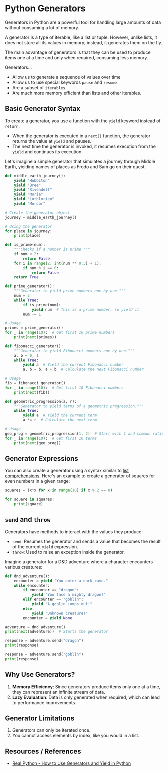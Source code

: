 # Python Generators

Generators in Python are a powerful tool for handling large amounts of data without consuming a lot of memory.

A generator is a type of iterable, like a list or tuple. However, unlike lists, it does not store all its values in memory; instead, it generates them on the fly.

The main advantage of generators is that they can be used to produce items one at a time and only when required, consuming less memory.

Generators...

- Allow us to generate a sequence of values over time
- Allow us to use special keywords `pause` and `resume`
- Are a subset of `iterables`
- Are much more memory efficient than lists and other iterables.

## Basic Generator Syntax

To create a generator, you use a function with the `yield` keyword instead of `return`.

- When the generator is executed in a `next()` function, the generator returns the value at `yield` and pauses.
- The next time the generator is invoked, it resumes execution from the `yield` and continues its execution

Let's imagine a simple generator that simulates a journey through Middle Earth, yielding names of places as Frodo and Sam go on their quest:

```python
def middle_earth_journey():
    yield "Hobbiton"
    yield "Bree"
    yield "Rivendell"
    yield "Moria"
    yield "Lothlorien"
    yield "Mordor"

# Create the generator object
journey = middle_earth_journey()

# Using the generator
for place in journey:
    print(place)
```

```python
def is_prime(num):
    """Checks if a number is prime."""
    if num < 2:
        return False
    for i in range(2, int(num ** 0.5) + 1):
        if num % i == 0:
            return False
    return True

def prime_generator():
    """Generator to yield prime numbers one by one."""
    num = 2
    while True:
        if is_prime(num):
            yield num  # This is a prime number, so yield it
        num += 1

# Usage
primes = prime_generator()
for _ in range(10):  # Get first 10 prime numbers
    print(next(primes))
```

```python
def fibonacci_generator():
    """Generator to yield Fibonacci numbers one by one."""
    a, b = 0, 1
    while True:
        yield a  # Yield the current Fibonacci number
        a, b = b, a + b  # Calculate the next Fibonacci number

# Usage
fib = fibonacci_generator()
for _ in range(10):  # Get first 10 Fibonacci numbers
    print(next(fib))
```

```python
def geometric_progression(a, r):
    """Generator to yield terms of a geometric progression."""
    while True:
        yield a  # Yield the current term
        a *= r  # Calculate the next term

# Usage
geo_prog = geometric_progression(1, 2)  # Start with 1 and common ratio 2
for _ in range(10):  # Get first 10 terms
    print(next(geo_prog))
```

## Generator Expressions

You can also create a generator using a syntax similar to [list comprehensions](python_data-types_lists.md#list-comprehensions). Here's an example to create a generator of squares for even numbers in a given range:

```python
squares = (x*x for x in range(10) if x % 2 == 0)

for square in squares:
    print(square)
```

## `send` and `throw`

Generators have methods to interact with the values they produce:

- `send`: Resumes the generator and sends a value that becomes the result of the current `yield` expression.
- `throw`: Used to raise an exception inside the generator.

Imagine a generator for a D&D adventure where a character encounters various creatures:

```python
def dnd_adventure():
    encounter = yield "You enter a dark cave."
    while encounter:
        if encounter == "dragon":
            yield "You face a mighty dragon!"
        elif encounter == "goblin":
            yield "A goblin jumps out!"
        else:
            yield "Unknown creature!"
        encounter = yield None

adventure = dnd_adventure()
print(next(adventure))  # Starts the generator

response = adventure.send("dragon")
print(response)

response = adventure.send("goblin")
print(response)
```

## Why Use Generators?

1. **Memory Efficiency**: Since generators produce items only one at a time, they can represent an infinite stream of data.
2. **Lazy Evaluation**: Data is only generated when required, which can lead to performance improvements.

## Generator Limitations

1. Generators can only be iterated once.
2. You cannot access elements by index, like you would in a list.

## Resources / References

- [Real Python - How to Use Generators and Yield in Python](https://realpython.com/introduction-to-python-generators/)
